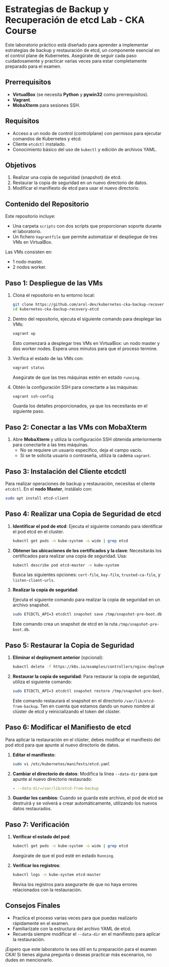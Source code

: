 # Estrategias de Backup y Recuperación de etcd Lab - CKA Course

Este laboratorio práctico está diseñado para aprender a implementar estrategias de backup y restauración de etcd, un componente esencial en el control plane de Kubernetes. Asegúrate de seguir cada paso cuidadosamente y practicar varias veces para estar completamente preparado para el examen.

## Prerrequisitos

- **VirtualBox** (se necesita **Python** y **pywin32** como prerrequisitos).
- **Vagrant**.
- **MobaXterm** para sesiones SSH.

## Requisitos

- Acceso a un nodo de control (controlplane) con permisos para ejecutar comandos de Kubernetes y etcd.
- Cliente `etcdctl` instalado.
- Conocimiento básico del uso de `kubectl` y edición de archivos YAML.

## Objetivos

1. Realizar una copia de seguridad (snapshot) de etcd.
2. Restaurar la copia de seguridad en un nuevo directorio de datos.
3. Modificar el manifiesto de etcd para usar el nuevo directorio.

## Contenido del Repositorio

Este repositorio incluye:

- Una carpeta `scripts` con dos scripts que proporcionan soporte durante el laboratorio.
- Un fichero `Vagrantfile` que permite automatizar el despliegue de tres VMs en VirtualBox.

Las VMs consisten en:

- 1 nodo master.
- 2 nodos worker.

## Paso 1: Despliegue de las VMs

1. Clona el repositorio en tu entorno local:

   ```bash
   git clone https://github.com/arol-dev/kubernetes-cka-backup-recovery-etcd.git
   cd kubernetes-cka-backup-recovery-etcd
   ```

2. Dentro del repositorio, ejecuta el siguiente comando para desplegar las VMs:

   ```bash
   vagrant up
   ```

   Esto comenzará a desplegar tres VMs en VirtualBox: un nodo master y dos worker nodes. Espera unos minutos para que el proceso termine.

3. Verifica el estado de las VMs con:

   ```bash
   vagrant status
   ```

   Asegúrate de que las tres máquinas estén en estado `running`.

4. Obtén la configuración SSH para conectarte a las máquinas:

   ```bash
   vagrant ssh-config
   ```

   Guarda los detalles proporcionados, ya que los necesitarás en el siguiente paso.

## Paso 2: Conectar a las VMs con MobaXterm

1. Abre **MobaXterm** y utiliza la configuración SSH obtenida anteriormente para conectarte a las tres máquinas.
   - No se requiere un usuario específico, deja el campo vacío.
   - Si se te solicita usuario o contraseña, utiliza la cadena `vagrant`.

## Paso 3: Instalación del Cliente etcdctl

Para realizar operaciones de backup y restauración, necesitas el cliente `etcdctl`. En el **nodo Master**, instálalo con:

```bash
sudo apt install etcd-client
```

## Paso 4: Realizar una Copia de Seguridad de etcd

1. **Identificar el pod de etcd**: Ejecuta el siguiente comando para identificar el pod etcd en el cluster.

   ```bash
   kubectl get pods -n kube-system -o wide | grep etcd
   ```

2. **Obtener las ubicaciones de los certificados y la clave**: Necesitarás los certificados para realizar una copia de seguridad. Usa:

   ```bash
   kubectl describe pod etcd-master -n kube-system
   ```

   Busca las siguientes opciones: `cert-file`, `key-file`, `trusted-ca-file`, y `listen-client-urls`.

3. **Realizar la copia de seguridad**:

   Ejecuta el siguiente comando para realizar la copia de seguridad en un archivo snapshot.

   ```bash
   sudo ETCDCTL_API=3 etcdctl snapshot save /tmp/snapshot-pre-boot.db      --endpoints=https://127.0.0.1:2379      --cacert=/etc/kubernetes/pki/etcd/ca.crt      --cert=/etc/kubernetes/pki/etcd/server.crt      --key=/etc/kubernetes/pki/etcd/server.key
   ```

   Este comando crea un snapshot de etcd en la ruta `/tmp/snapshot-pre-boot.db`.

## Paso 5: Restaurar la Copia de Seguridad

1. **Eliminar el deployment anterior** (opcional):

   ```bash
   kubectl delete -f https://k8s.io/examples/controllers/nginx-deployment.yaml
   ```

2. **Restaurar la copia de seguridad**: Para restaurar la copia de seguridad, utiliza el siguiente comando:

   ```bash
   sudo ETCDCTL_API=3 etcdctl snapshot restore /tmp/snapshot-pre-boot.db      --name=master      --data-dir=/var/lib/etcd-from-backup      --initial-cluster=master=https://127.0.0.1:2380      --initial-cluster-token=etcd-cluster-1      --initial-advertise-peer-urls=https://127.0.0.1:2380      --cacert=/etc/kubernetes/pki/etcd/ca.crt      --cert=/etc/kubernetes/pki/etcd/server.crt      --key=/etc/kubernetes/pki/etcd/server.key
   ```

   Este comando restaurará el snapshot en el directorio `/var/lib/etcd-from-backup`. Ten en cuenta que estamos dando un nuevo nombre al clúster de etcd y reinicializando el token del clúster.

## Paso 6: Modificar el Manifiesto de etcd

Para aplicar la restauración en el clúster, debes modificar el manifiesto del pod etcd para que apunte al nuevo directorio de datos.

1. **Editar el manifiesto**:

   ```bash
   sudo vi /etc/kubernetes/manifests/etcd.yaml
   ```

2. **Cambiar el directorio de datos**: Modifica la línea `--data-dir` para que apunte al nuevo directorio restaurado:

   ```yaml
   - --data-dir=/var/lib/etcd-from-backup
   ```

3. **Guardar los cambios**: Cuando se guarda este archivo, el pod de etcd se destruirá y se volverá a crear automáticamente, utilizando los nuevos datos restaurados.

## Paso 7: Verificación

1. **Verificar el estado del pod**:

   ```bash
   kubectl get pods -n kube-system -o wide | grep etcd
   ```

   Asegúrate de que el pod esté en estado `Running`.

2. **Verificar los registros**:

   ```bash
   kubectl logs -n kube-system etcd-master
   ```

   Revisa los registros para asegurarte de que no haya errores relacionados con la restauración.

## Consejos Finales

- Practica el proceso varias veces para que puedas realizarlo rápidamente en el examen.
- Familiarízate con la estructura del archivo YAML de etcd.
- Recuerda siempre modificar el `--data-dir` en el manifiesto para aplicar la restauración.

¡Espero que este laboratorio te sea útil en tu preparación para el examen CKA! Si tienes alguna pregunta o deseas practicar más escenarios, no dudes en mencionarlo.